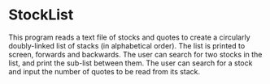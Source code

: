 # StockList
This program reads a text file of stocks and quotes to create a circularly  doubly-linked list of stacks (in alphabetical order). The list is printed to screen, forwards and backwards. The user can search for two stocks in the list, and print the sub-list between them. The user can search for a stock and input the number of quotes to be read from its stack.
